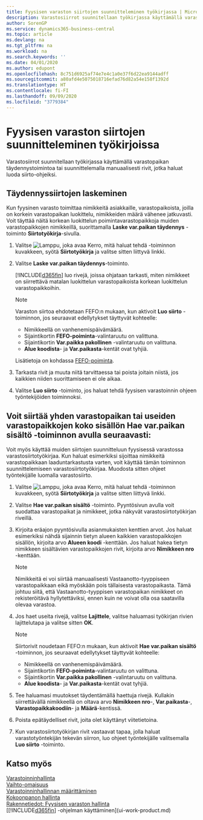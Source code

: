 ```yaml
---
title: Fyysisen varaston siirtojen suunnitteleminen työkirjassa | Microsoft Docs
description: Varastosiirrot suunnitellaan työkirjassa käyttämällä varastopaikan täydennystoimintoa tai suunnittelemalla manuaalisesti rivit, jotka haluat luoda siirto-ohjeiksi.
author: SorenGP
ms.service: dynamics365-business-central
ms.topic: article
ms.devlang: na
ms.tgt_pltfrm: na
ms.workload: na
ms.search.keywords: ''
ms.date: 04/01/2020
ms.author: edupont
ms.openlocfilehash: 8c751d6925af74e7e4c1a0e37f6d22ea9144adff
ms.sourcegitcommit: a80afd4e5075018716efad76d82a54e158f1392d
ms.translationtype: HT
ms.contentlocale: fi-FI
ms.lasthandoff: 09/09/2020
ms.locfileid: "3779384"
---
```

# <a name="plan-warehouse-movements-in-worksheets"></a>Fyysisen varaston siirtojen suunnitteleminen työkirjoissa
Varastosiirrot suunnitellaan työkirjassa käyttämällä varastopaikan täydennystoimintoa tai suunnittelemalla manuaalisesti rivit, jotka haluat luoda siirto-ohjeiksi.  

## <a name="to-calculate-a-replenishment-movement"></a>Täydennyssiirtojen laskeminen  
Kun fyysinen varasto toimittaa nimikkeitä asiakkaille, varastopaikoista, joilla on korkein varastopaikan luokittelu, nimikkeiden määrä vähenee jatkuvasti. Voit täyttää näitä korkean luokittelun poimintavarastopaikkoja muiden varastopaikkojen nimikkeillä, suorittamalla **Laske var.paikan täydennys** -toiminto **Siirtotyökirja**-sivulla.

1.  Valitse ![Lamppu, joka avaa Kerro, mitä haluat tehdä -toiminnon](media/ui-search/search_small.png "Kerro, mitä haluat tehdä") kuvakkeen, syötä **Siirtotyökirja** ja valitse sitten liittyvä linkki.  
2.  Valitse **Laske var.paikan täydennys**-toiminto.  

    [!INCLUDE[d365fin](includes/d365fin_md.md)] luo rivejä, joissa ohjataan tarkasti, miten nimikkeet on siirrettävä matalan luokittelun varastopaikoista korkean luokittelun varastopaikkoihin.  

    > [!NOTE]  
    >  Varaston siirtoa ehdotetaan FEFO:n mukaan, kun aktivoit  **Luo siirto** -toiminnon, jos seuraavat edellytykset täyttyvät kohteelle:  
    >   
    >  -   Nimikkeellä on vanhenemispäivämäärä.  
    > -   Sijaintikortin **FEFO-poiminta**-valintaruutu on valittuna.  
    > -   Sijaintikortin **Var.paikka pakollinen** -valintaruutu on valittuna.  
    > -   **Alue koodista**- ja **Var.paikasta**-kentät ovat tyhjiä.  

    Lisätietoja on kohdassa [FEFO-poiminta](warehouse-picking-by-fefo.md).  

3.  Tarkasta rivit ja muuta niitä tarvittaessa tai poista joitain niistä, jos kaikkien niiden suorittamiseen ei ole aikaa.  
4.  Valitse **Luo siirto** -toiminto, jos haluat tehdä fyysisen varastoinnin ohjeen työntekijöiden toiminnoksi.  

## <a name="to-move-the-entire-contents-of-one-or-more-bins-by-using-the-get-bin-content-function"></a>Voit siirtää yhden varastopaikan tai useiden varastopaikkojen koko sisällön Hae var.paikan sisältö -toiminnon avulla seuraavasti:  
Voit myös käyttää muiden siirtojen suunnitteluun fyysisessä varastossa varastosiirtotyökirjaa. Kun haluat esimerkiksi sijoittaa nimikkeitä varastopaikkaan laaduntarkastusta varten, voit käyttää tämän toiminnon suunnittelemiseen varastosiirtotyökirjaa. Muodosta sitten ohjeet työntekijälle luomalla varastosiirto.  

1.  Valitse ![Lamppu, joka avaa Kerro, mitä haluat tehdä -toiminnon](media/ui-search/search_small.png "Kerro, mitä haluat tehdä") kuvakkeen, syötä **Siirtotyökirja** ja valitse sitten liittyvä linkki.  
2.  Valitse **Hae var.paikan sisältö** -toiminto. Pyyntösivun avulla voit suodattaa varastopaikat ja nimikkeet, jotka näkyvät varastosiirtotyökirjan riveillä.  
3.  Kirjoita eräajon pyyntösivulla asianmukaisten kenttien arvot. Jos haluat esimerkiksi nähdä sijainnin tietyn alueen kaikkien varastopaikkojen sisällön, kirjoita arvo **Alueen koodi** -kenttään. Jos haluat hakea tietyn nimikkeen sisältävien varastopaikkojen rivit, kirjoita arvo **Nimikkeen nro** -kenttään.  

    > [!NOTE]  
    >  Nimikkeitä ei voi siirtää manuaalisesti Vastaanotto-tyyppiseen varastopaikkaan eikä myöskään pois tällaisesta varastopaikasta. Tämä johtuu siitä, että Vastaanotto-tyyppisen varastopaikan nimikkeet on rekisteröitävä hyllytettäviksi, ennen kuin ne voivat olla osa saatavilla olevaa varastoa.  

4.  Jos haet useita rivejä, valitse **Lajittele**, valitse haluamasi työkirjan rivien lajittelutapa ja valitse sitten **OK**.  

    > [!NOTE]  
    >  Siirtorivit noudetaan FEFO:n mukaan, kun aktivoit **Hae var.paikan sisältö** -toiminnon, jos seuraavat edellytykset täyttyvät kohteelle:  
    >   
    >  -   Nimikkeellä on vanhenemispäivämäärä.  
    > -   Sijaintikortin **FEFO-poiminta**-valintaruutu on valittuna.  
    > -   Sijaintikortin **Var.paikka pakollinen** -valintaruutu on valittuna.  
    > -   **Alue koodista**- ja **Var.paikasta**-kentät ovat tyhjiä.  

5.  Tee haluamasi muutokset täydentämällä haettuja rivejä. Kullakin siirrettävällä nimikkeellä on oltava arvo **Nimikkeen nro**-, **Var.paikasta**-, **Varastopaikkakoodiin**- ja  **Määrä**-kentissä.  
6.  Poista epätäydelliset rivit, joita olet käyttänyt viitetietoina.  
7.  Kun varastosiirtotyökirjan rivit vastaavat tapaa, jolla haluat varastotyöntekijän tekevän siirron, luo ohjeet työntekijälle valitsemalla **Luo siirto** -toiminto.  

## <a name="see-also"></a>Katso myös  
[Varastoinninhallinta](warehouse-manage-warehouse.md)  
[Vaihto-omaisuus](inventory-manage-inventory.md)  
[Varastoinninhallinnan määrittäminen](warehouse-setup-warehouse.md)     
[Kokoonpanon hallinta](assembly-assemble-items.md)    
[Rakennetiedot: Fyysisen varaston hallinta](design-details-warehouse-management.md)  
[[!INCLUDE[d365fin](includes/d365fin_md.md)] -ohjelman käyttäminen](ui-work-product.md)
